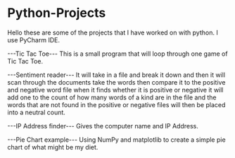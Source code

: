 # Python-Projects
Hello these are some of the projects that I have worked on with python. I use PyCharm IDE.

---Tic Tac Toe---
This is a small program that will loop through one game of Tic Tac Toe.

---Sentiment reader---
It will take in a file and break it down and then it will scan through the documents take the words then compare it to the positive and negative word file when it finds whether it is positive or negative it will add one to the count of how many words of a kind are in the file and the words that are not found in the positive or negative files will then be placed into a neutral count. 

---IP Address finder---
Gives the computer name and IP Address.

---Pie Chart example---
Using NumPy and matplotlib to create a simple pie chart of what might be my diet.
